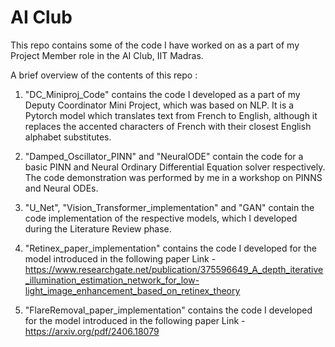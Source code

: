 # AI Club
This repo contains some of the code I have worked on as a part of my Project Member role in the AI Club, IIT Madras.

A brief overview of the contents of this repo :
1) "DC_Miniproj_Code" contains the code I developed as a part of my Deputy Coordinator Mini Project, which was based on NLP. It is a Pytorch model which translates text from French to English, although it replaces the accented characters of French with their closest English alphabet substitutes.

2) "Damped_Oscillator_PINN" and "NeuralODE" contain the code for a basic PINN and Neural Ordinary Differential Equation solver respectively. The code demonstration was performed by me in a workshop on PINNS and Neural ODEs.

3)  "U_Net", "Vision_Transformer_implementation" and "GAN" contain the code implementation of the respective models, which I developed during the Literature Review phase.

4)  "Retinex_paper_implementation" contains the code I developed for the model introduced in the following paper
   Link - https://www.researchgate.net/publication/375596649_A_depth_iterative_illumination_estimation_network_for_low-light_image_enhancement_based_on_retinex_theory

5) "FlareRemoval_paper_implementation" contains the code I developed for the model introduced in the following paper
   Link - https://arxiv.org/pdf/2406.18079
